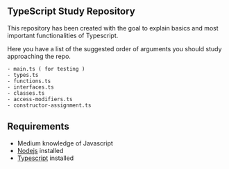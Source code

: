 ## TypeScript Study Repository

This repository has been created with the goal to explain basics and most important functionalities of Typescript.

Here you have a list of the suggested order of arguments you should study approaching the repo.

    - main.ts ( for testing )
    - types.ts
    - functions.ts
    - interfaces.ts
    - classes.ts
    - access-modifiers.ts
    - constructor-assignment.ts

## Requirements
- Medium knowledge of Javascript
- <a href="https://github.com/nodejs">Nodejs</a> installed
- <a href="https://github.com/microsoft/TypeScript">Typescript</a> installed
